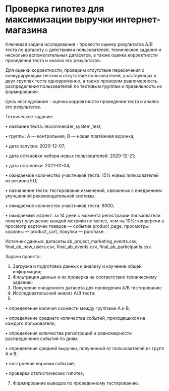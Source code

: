 # Проверка гипотез для максимизации выручки интернет-магазина

Ключевая задача исследования - провести оценку результатов A/B теста по датасету с действиями пользователей, техническое задание и несколько вспомогательных датасетов, а также оценка корректности проведения теста и анализ его результатов.

Для оценки корректности, проверим отсутствие пересечения с конкурирующим тестом и отсутствие пользователей, участвующих в двух группах теста одновременно, а также проверим равномерность распределения пользователей по тестовым группам и правильность их формирования.

Цель исследования - оценка корректности проведения теста и анализ его результатов.

Техническое задание:

•	название теста: recommender_system_test;

•	группы: А — контрольная, B — новая платёжная воронка;

•	дата запуска: 2020-12-07;

•	дата остановки набора новых пользователей: 2020-12-21;

•	дата остановки: 2021-01-04;

•	ожидаемое количество участников теста: 15% новых пользователей из региона EU;

•	назначение теста: тестирование изменений, связанных с внедрением улучшенной рекомендательной системы;

•	ожидаемое количество участников теста: 6000;

•	ожидаемый эффект: за 14 дней с момента регистрации пользователи покажут улучшение каждой метрики не менее, чем на 10%: конверсии в просмотр карточек товаров — событие product_page, просмотры корзины — product_cart, покупки — purchase.

Источник данных: датасеты ab_project_marketing_events.csv, final_ab_new_users.csv, final_ab_events.csv, final_ab_participants.csv.

Задачи проекта:
1.	Загрузка и подготовка данных к анализу и изучение общей информации;
2.	Фильтрация данных и их проверка на соответствие техническому заданию;
3.	Получение очищенного датасета для проведения А/В тестирования;
4.	Исследовательский анализ А/В теста:
5.	
•	определение наличия схожести между группами А и В;

•	определение среднего количества событий, приходящихся на каждого пользователя;

•	определения количества регистраций и равномерности распределения событий по дням;

•	определение средней выручки, полученной от пользователей из групп А и В;

•	построение воронки событий;

•	проверка статистических гипотез;

7.	Формирование выводов по проведенному тестированию.


